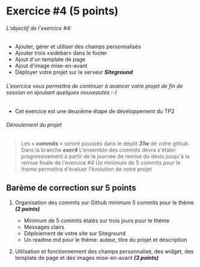 # Exercice #4 (5 points)

###### L\'objectif de l'exercice #4:

- Ajouter, gérer et utiliser des champs personnalisés
- Ajouter trois «sidebar» dans le footer
- Ajout d'un template de page
- Ajout d'image mise-en-avant
- Déployer votre projet sur le serveur **_Siteground_**

###### L'exercice vous permettra de continuer à avancer votre projet de fin de session en ajoutant quelques nouveautés :-)

- Cet exercice est une deuxième étape de développement du TP2

###### Déroulement du projet

> Les « **_commits_** » seront poussés dans le dépôt **_31w_** de votre github. Dans la branche **_exer4_**
> L\'ensemble des commits devra s\'étaler progressivement à partir de la journée de remise du devis jusqu\'à la remise finale de l'exercice #4
> Un minimum de 5 commits pour le thème permettra d\'évaluer l\'évolution de votre projet

## Barème de correction sur 5 points

1. Organisation des commits sur Github minimum 5 commits pour le thème **_(2 points)_**

   - Minimum de 5 commits étalés sur trois jours pour le thème
   - Messages clairs
   - Déploiement de votre site sur Siteground
   - Un readme.md pour le thème: auteur, titre du projet et description

2. Utilisation et fonctionnement des champs personnalisé, des widget, des template de page et des images mise-en-avant **_(3 points)_**
